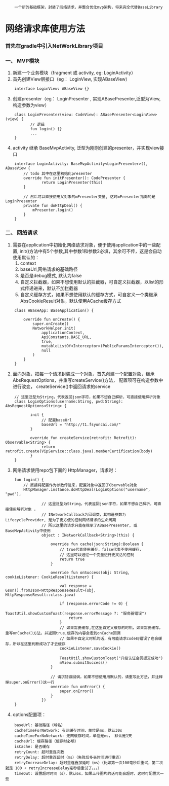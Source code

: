 ```
    一个新的基础框架，封装了网络请求，并整合优化mvp架构，将来完全代替BaseLibrary
```

#  网络请求库使用方法
### 首先在gradle中引入NetWorkLibrary项目
### 一、 MVP模块
 
1. 新建一个业务模块（fragment 或 activity, eg: LoginActivity）
2. 首先创建View层接口（eg： LoginView, 实现ABaseView）
```
    interface LoginView: ABaseView {}
```
3. 创建presenter（eg： LoginPresenter ,  实现ABasePresenter,泛型为View, 构造参数为view）
```
    class LoginPresenter(view: CodeView): ABasePresenter<LoginView>(view) {
           // 逻辑
           fun login() {} 
           ...
    }
```
4. activity 继承 BaseMvpActivity, 泛型为刚刚创建的presenter，并实现view接口
```
    interface LoginActivity: BaseMvpActivity<LoginPresenter>(), ABaseView {
        // todo 其中在这里初始化presenter
        override fun initPresenter(): CodePresenter {
                return LoginPresenter(this)
        }
        
        // 然后可以直接使用父对象的mPresenter变量, 这时mPresenter指向的是LoginPresenter
        private fun doHttpDeal() {
            mPresenter.login()
        }
    }
```


### 二、 网络请求

1. 需要在application中初始化网络请求对象，便于使用application中的一些配置,
   init()方法中有5个参数,其中参数1和参数2必填，其余可不传，这是会自动使用默认的：
   1) context
   2) baseUrl,网络请求的基础路径
   3) 是否是debug模式, 默认为false
   4) 自定义拦截器，如果不想使用默认的拦截器，可自定义拦截器，以list的形式传递进来，默认不加拦截器
   5) 自定义缓存方式，如果不想使用默认的缓存方式，可自定义一个类继承AbsCookieResult对象，默认使用ACache缓存方式
```
    class ABaseApp: BaseApplication() {
        
        override fun onCreate() {
            super.onCreate()
            NetworkHelper.init(
                applicationContext,
                ApiConstants.BASE_URL,
                true,
                mutableListOf<Interceptor>(PublicParamsInterceptor()),
                null
            )
        }
    }
```

2. 面向对象，把每一个请求封装成一个对象，首先创建一个配置对象，继承AbsRequestOptions，并重写createService()方法，
   配置项可在构造参数中进行改变， createService()中返回请求的service

```
    // 这里泛型为String，代表返回json字符，如果不想自己解析，可直接使用解析对象 
    class LoginOptions(username:Stirng, pwd:String): AbsRequestOptions<String> {
    
           init {
                // 配置baseUrl
                baseUrl = "http://t1.fsyuncai.com/"            
           }
           
           override fun createService(retrofit: Retrofit): Observable<String> {
                return retrofit.create(VipService::class.java).memberCertification(body)
           }
    }
```

3. 网络请求使用repo包下面的 HttpManager，请求时：
```
    fun login() {
        // 直接将配置作为参数传进来，配置对象中返回了Obervable对象
        HttpManager.instance.doHttpDeal(LoginOptions("username", "pwd"),
        
                // 这里泛型为String，代表返回json字符，如果不想自己解析，可直接使用解析对象 ，
                // INetworkCallback为回调类，其构造参数为LifecycleProvider, 是为了更方便的控制网络请求的生命周期
                // 所以这里的请求只能在继承了ABasePresenter, 或 BaseMvpActivity中使用
                object : INetworkCallback<String>(this) {
                
                    override fun cache(json:String):Boolean {
                        // true代表使用缓存，false代表不使用缓存， 
                        // 这里可以通过一个变量进行更灵活的控制
                        return true
                    }
                
                    override fun onSuccess(obj: String, cookieListener: CookieResultListener) {
        
                        val response = Gson().fromJson<HttpResponseResult>(obj, HttpResponseResult::class.java)
        
                        if (response.errorCode != 0) {
                            ToastUtil.showCustomToast(response.errorMessage ?: "服务器错误")
                            return
                        }
                        // 如果需要缓存,在这里自定义缓存的时机，如果需要缓存，重写onCache()方法，并返回true,缓存的内容会走到onCache回调
                        // 如果不自定义时机的话，有可能请求code码错误了也会缓存，所以在这里判断成功了才去缓存
                        cookieListener.saveCookie()
                        
                        ToastUtil.showCustomToast("升级认证会员提交成功")
                        mView.submitSuccess()
                    }
                    
                    // 请求错误回调，如果不想使用用默认的，请重写此方法，并注释掉super.onError()这一行
                    override fun onError() {
                        super.onError()
                    }
                })
    }
```

4. options配置项：
```
    baseUrl: 基础路径（域名）
    cacheTimeForNetwork: 有网缓存时间，单位是ms，默认30s
    cacheTimeForNoNetwork: 无网缓存时间，单位是ms， 默认是1天
    cacheUrl: 缓存路径（缓存时必填）
    isCache: 是否缓存
    retryCount: 超时重连次数
    retryDelay: 超时重连延时（ms）（失败后多长时间进行重连）
    retryIncreaseDelay: 超时重连叠加延时（ms）（比如第一次100毫秒后重试，第二次就是 100 + retryIncreaseDelay毫秒后重试了。。。）
    timeOut: 设置超时时间（s），默认6s，如果上传图片的话可能会超时，这时可配置大一些
```
